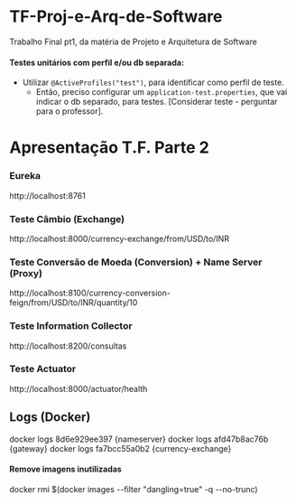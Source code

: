# TF-Proj-e-Arq-de-Software
 Trabalho Final pt1, da matéria de Projeto e Arquitetura de Software


#### Testes unitários com perfil e/ou db separada:

- Utilizar `@ActiveProfiles("test")`, para identificar como perfil de teste.
    - Então, preciso configurar um `application-test.properties`, que vai indicar o db separado, para testes. [Considerar teste - perguntar para o professor].


# Apresentação T.F. Parte 2


### Eureka
http://localhost:8761

### Teste Câmbio (Exchange)
http://localhost:8000/currency-exchange/from/USD/to/INR

### Teste Conversão de Moeda (Conversion) + Name Server (Proxy)
http://localhost:8100/currency-conversion-feign/from/USD/to/INR/quantity/10

### Teste Information Collector
http://localhost:8200/consultas

### Teste Actuator
http://localhost:8000/actuator/health


## Logs (Docker)
docker logs 8d6e929ee397 {nameserver}
docker logs afd47b8ac76b {gateway}
docker logs fa7bcc55a0b2 {currency-exchange}

#### Remove imagens inutilizadas
docker rmi $(docker images --filter "dangling=true" -q --no-trunc)

